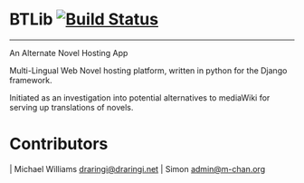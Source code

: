 BTLib [![Build Status](https://travis-ci.org/Baka-Tsuki/btlib.png?branch=master)](https://travis-ci.org/Baka-Tsuki/btlib)
=======
--------------------
An Alternate Novel Hosting App

Multi-Lingual Web Novel hosting platform, written in python for the Django framework.

Initiated as an investigation into potential alternatives to mediaWiki for serving up translations of novels.

Contributors
============
| Michael Williams <draringi@draringi.net>
| Simon <admin@m-chan.org>
